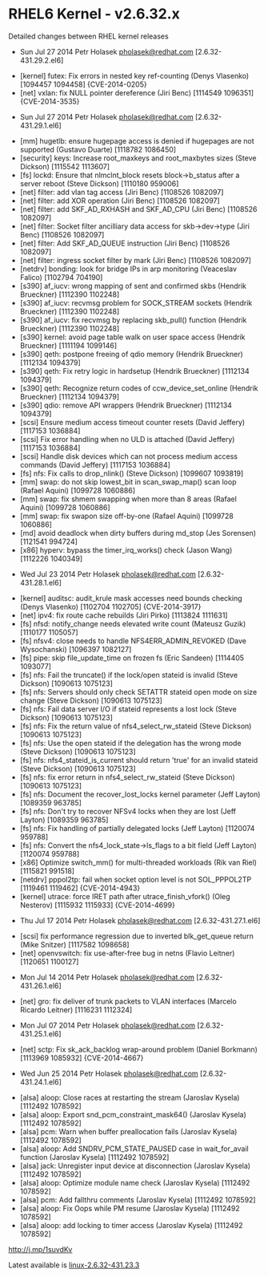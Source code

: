 RHEL6 Kernel - v2.6.32.x
============

Detailed changes between RHEL kernel releases

* Sun Jul 27 2014 Petr Holasek <pholasek@redhat.com> [2.6.32-431.29.2.el6]
- [kernel] futex: Fix errors in nested key ref-counting (Denys Vlasenko) [1094457 1094458] {CVE-2014-0205}
- [net] vxlan: fix NULL pointer dereference (Jiri Benc) [1114549 1096351] {CVE-2014-3535}

* Sun Jul 27 2014 Petr Holasek <pholasek@redhat.com> [2.6.32-431.29.1.el6]
- [mm] hugetlb: ensure hugepage access is denied if hugepages are not supported (Gustavo Duarte) [1118782 1086450]
- [security] keys: Increase root_maxkeys and root_maxbytes sizes (Steve Dickson) [1115542 1113607]
- [fs] lockd: Ensure that nlmclnt_block resets block->b_status after a server reboot (Steve Dickson) [1110180 959006]
- [net] filter: add vlan tag access (Jiri Benc) [1108526 1082097]
- [net] filter: add XOR operation (Jiri Benc) [1108526 1082097]
- [net] filter: add SKF_AD_RXHASH and SKF_AD_CPU (Jiri Benc) [1108526 1082097]
- [net] filter: Socket filter ancilliary data access for skb->dev->type (Jiri Benc) [1108526 1082097]
- [net] filter: Add SKF_AD_QUEUE instruction (Jiri Benc) [1108526 1082097]
- [net] filter: ingress socket filter by mark (Jiri Benc) [1108526 1082097]
- [netdrv] bonding: look for bridge IPs in arp monitoring (Veaceslav Falico) [1102794 704190]
- [s390] af_iucv: wrong mapping of sent and confirmed skbs (Hendrik Brueckner) [1112390 1102248]
- [s390] af_iucv: recvmsg problem for SOCK_STREAM sockets (Hendrik Brueckner) [1112390 1102248]
- [s390] af_iucv: fix recvmsg by replacing skb_pull() function (Hendrik Brueckner) [1112390 1102248]
- [s390] kernel: avoid page table walk on user space access (Hendrik Brueckner) [1111194 1099146]
- [s390] qeth: postpone freeing of qdio memory (Hendrik Brueckner) [1112134 1094379]
- [s390] qeth: Fix retry logic in hardsetup (Hendrik Brueckner) [1112134 1094379]
- [s390] qeth: Recognize return codes of ccw_device_set_online (Hendrik Brueckner) [1112134 1094379]
- [s390] qdio: remove API wrappers (Hendrik Brueckner) [1112134 1094379]
- [scsi] Ensure medium access timeout counter resets (David Jeffery) [1117153 1036884]
- [scsi] Fix error handling when no ULD is attached (David Jeffery) [1117153 1036884]
- [scsi] Handle disk devices which can not process medium access commands (David Jeffery) [1117153 1036884]
- [fs] nfs: Fix calls to drop_nlink() (Steve Dickson) [1099607 1093819]
- [mm] swap: do not skip lowest_bit in scan_swap_map() scan loop (Rafael Aquini) [1099728 1060886]
- [mm] swap: fix shmem swapping when more than 8 areas (Rafael Aquini) [1099728 1060886]
- [mm] swap: fix swapon size off-by-one (Rafael Aquini) [1099728 1060886]
- [md] avoid deadlock when dirty buffers during md_stop (Jes Sorensen) [1121541 994724]
- [x86] hyperv: bypass the timer_irq_works() check (Jason Wang) [1112226 1040349]

* Wed Jul 23 2014 Petr Holasek <pholasek@redhat.com> [2.6.32-431.28.1.el6]
- [kernel] auditsc: audit_krule mask accesses need bounds checking (Denys Vlasenko) [1102704 1102705] {CVE-2014-3917}
- [net] ipv4: fix route cache rebuilds (Jiri Pirko) [1113824 1111631]
- [fs] nfsd: notify_change needs elevated write count (Mateusz Guzik) [1110177 1105057]
- [fs] nfsv4: close needs to handle NFS4ERR_ADMIN_REVOKED (Dave Wysochanski) [1096397 1082127]
- [fs] pipe: skip file_update_time on frozen fs (Eric Sandeen) [1114405 1093077]
- [fs] nfs: Fail the truncate() if the lock/open stateid is invalid (Steve Dickson) [1090613 1075123]
- [fs] nfs: Servers should only check SETATTR stateid open mode on size change (Steve Dickson) [1090613 1075123]
- [fs] nfs: Fail data server I/O if stateid represents a lost lock (Steve Dickson) [1090613 1075123]
- [fs] nfs: Fix the return value of nfs4_select_rw_stateid (Steve Dickson) [1090613 1075123]
- [fs] nfs: Use the open stateid if the delegation has the wrong mode (Steve Dickson) [1090613 1075123]
- [fs] nfs: nfs4_stateid_is_current should return 'true' for an invalid stateid (Steve Dickson) [1090613 1075123]
- [fs] nfs: fix error return in nfs4_select_rw_stateid (Steve Dickson) [1090613 1075123]
- [fs] nfs: Document the recover_lost_locks kernel parameter (Jeff Layton) [1089359 963785]
- [fs] nfs: Don't try to recover NFSv4 locks when they are lost (Jeff Layton) [1089359 963785]
- [fs] nfs: Fix handling of partially delegated locks (Jeff Layton) [1120074 959788]
- [fs] nfs: Convert the nfs4_lock_state->ls_flags to a bit field (Jeff Layton) [1120074 959788]
- [x86] Optimize switch_mm() for multi-threaded workloads (Rik van Riel) [1115821 991518]
- [netdrv] pppol2tp: fail when socket option level is not SOL_PPPOL2TP [1119461 1119462] {CVE-2014-4943}
- [kernel] utrace: force IRET path after utrace_finish_vfork() (Oleg Nesterov) [1115932 1115933] {CVE-2014-4699}

* Thu Jul 17 2014 Petr Holasek <pholasek@redhat.com> [2.6.32-431.27.1.el6]
- [scsi] fix performance regression due to inverted blk_get_queue return (Mike Snitzer) [1117582 1098658]
- [net] openvswitch: fix use-after-free bug in netns (Flavio Leitner) [1120651 1100127]

* Mon Jul 14 2014 Petr Holasek <pholasek@redhat.com> [2.6.32-431.26.1.el6]
- [net] gro: fix deliver of trunk packets to VLAN interfaces (Marcelo Ricardo Leitner) [1116231 1112324]

* Mon Jul 07 2014 Petr Holasek <pholasek@redhat.com> [2.6.32-431.25.1.el6]
- [net] sctp: Fix sk_ack_backlog wrap-around problem (Daniel Borkmann) [1113969 1085932] {CVE-2014-4667}

* Wed Jun 25 2014 Petr Holasek <pholasek@redhat.com> [2.6.32-431.24.1.el6]
- [alsa] aloop: Close races at restarting the stream (Jaroslav Kysela) [1112492 1078592]
- [alsa] aloop: Export snd_pcm_constraint_mask64() (Jaroslav Kysela) [1112492 1078592]
- [alsa] pcm: Warn when buffer preallocation fails (Jaroslav Kysela) [1112492 1078592]
- [alsa] aloop: Add SNDRV_PCM_STATE_PAUSED case in wait_for_avail function (Jaroslav Kysela) [1112492 1078592]
- [alsa] jack: Unregister input device at disconnection (Jaroslav Kysela) [1112492 1078592]
- [alsa] aloop: Optimize module name check (Jaroslav Kysela) [1112492 1078592]
- [alsa] pcm: Add fallthru comments (Jaroslav Kysela) [1112492 1078592]
- [alsa] aloop: Fix Oops while PM resume (Jaroslav Kysela) [1112492 1078592]
- [alsa] aloop: add locking to timer access (Jaroslav Kysela) [1112492 1078592]

http://j.mp/1suvdKv

Latest available is [linux-2.6.32-431.23.3](https://github.com/cybernet/rhel6-kernel/releases/tag/2.6.32-431.29.2)
